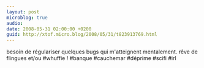 ```yaml
---
layout: post
microblog: true
audio: 
date: 2008-05-31 02:00:00 +0200
guid: http://xtof.micro.blog/2008/05/31/t823913769.html
---
```

besoin de régulariser quelques bugs qui m'atteignent mentalement. rêve de flingues et/ou #whuffie ! #banque #cauchemar #déprime #scifi #irl
